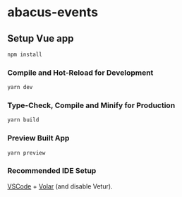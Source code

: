 # abacus-events

## Setup Vue app

```sh
npm install
```

### Compile and Hot-Reload for Development

```sh
yarn dev
```

### Type-Check, Compile and Minify for Production

```sh
yarn build
```

### Preview Built App

```sh
yarn preview
```

### Recommended IDE Setup

[VSCode](https://code.visualstudio.com/) + [Volar](https://marketplace.visualstudio.com/items?itemName=johnsoncodehk.volar) (and disable Vetur).
